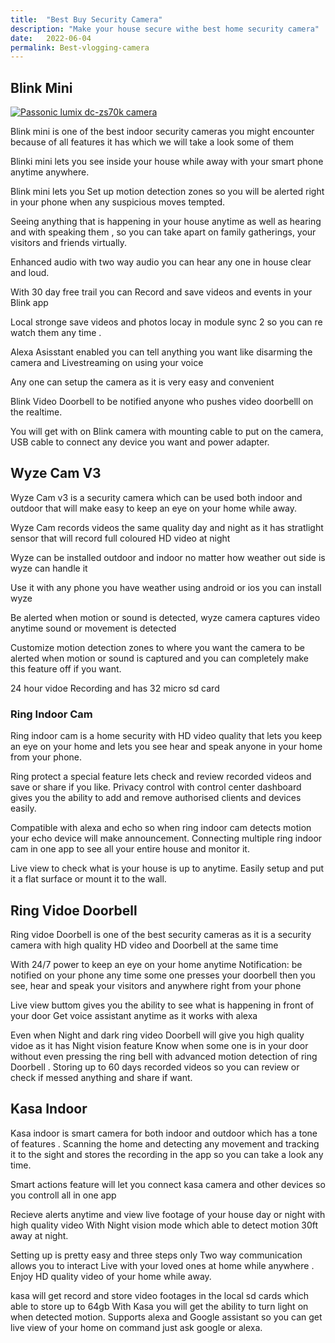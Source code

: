 ```yaml
---
title:  "Best Buy Security Camera"
description: "Make your house secure withe best home security camera"
date:   2022-06-04
permalink: Best-vlogging-camera
---
```


## Blink Mini

<div>

<a href="https://amzn.to/3M6McPT">

<img src="" alt=" Passonic lumix dc-zs70k camera">

 

 </a>

 

</div>

Blink mini is one of the best indoor security cameras you might encounter because of all features it has which we will take a look some of them

Blinki mini lets you see inside your house while away with your smart phone anytime anywhere. 

Blink mini lets you Set up motion detection zones so you will be alerted right in your phone when any suspicious moves tempted. 

Seeing anything that is happening in your house anytime as well as hearing and with speaking them , so you can take apart on family gatherings, your visitors and friends virtually. 

Enhanced audio with two way audio you can hear any one in house clear and loud.

With 30 day free trail you can Record and save videos and events in your Blink app 

Local stronge save videos and photos locay in module sync 2 so you can re watch them any time .

Alexa Asisstant enabled you can tell anything you want like disarming the camera and Livestreaming on using your voice 

Any one can setup the camera as it is very easy and convenient 

Blink Video Doorbell to be notified anyone who pushes video doorbelll on the realtime.

   

You will get with on Blink camera with mounting cable to put on the camera, USB cable to connect any device  you want and power adapter.

## Wyze Cam V3

Wyze Cam v3 is a security  camera which can be used both indoor and outdoor that will make easy to keep an eye on your home while away.

Wyze Cam records videos the same quality day and night as it has stratlight sensor that will record full coloured HD video at night 

Wyze can be installed outdoor and indoor no matter how weather out side is wyze can handle it

Use it with any phone you have weather using android or ios you can install wyze

Be alerted when motion or sound is detected, wyze camera captures video anytime sound or movement is detected

Customize motion detection zones to where you want the camera to be alerted when motion or sound is captured and you can completely make this feature off if you want.

24 hour vidoe Recording and has 32 micro sd card


### Ring Indoor Cam
Ring indoor cam is a home security with HD video quality that lets you keep an eye on your home and lets you see hear and speak anyone in your home from your phone.


Ring protect a special feature lets check and review recorded videos and save or share if you like. 
Privacy control with control center dashboard gives you the ability to add and remove authorised clients and devices easily. 


Compatible with alexa and echo so when ring indoor cam detects motion your echo device will make announcement.
Connecting multiple ring indoor cam in one app to see all your entire house and monitor it.


Live view to check what is your house is up to anytime.
Easily setup and put it a flat surface or mount it to the wall.


## Ring Vidoe Doorbell 

Ring vidoe Doorbell  is one of the best security cameras as it is a security camera  with high quality HD video and Doorbell at the same time


 With 24/7 power to keep an eye on your home anytime 
Notification: be notified on your phone any time some one presses your doorbell then you see, hear and speak your visitors and anywhere right from your phone


Live view buttom gives you the ability to see what is happening in front of your door 
Get voice assistant anytime as it works with alexa 


Even when Night and dark ring video Doorbell will give you high quality vidoe as it has Night vision feature 
Know when some one is in your door without even pressing the ring bell  with advanced motion detection of ring Doorbell .
Storing up to 60 days recorded videos so you can review or check if messed anything and share if want.


## Kasa Indoor 

Kasa indoor is smart camera for both indoor and outdoor which has  a tone of features .
Scanning the home and detecting any movement and tracking it to the sight and stores the recording in the app so you can take a look any time.

Smart actions feature will let you connect kasa camera and other devices so you controll all in one app

Recieve alerts anytime and view live footage of your house day or night with high quality video 
With Night vision mode which able to detect motion 30ft away at night.

Setting up is pretty easy and three steps only 
Two way communication allows you to interact Live with your loved ones at home while anywhere .
Enjoy HD quality video of your home while away.


 kasa  will get record and store video footages in the local sd cards which able to store up to 64gb
With Kasa you will get the ability to turn light on when detected motion.
Supports alexa and  Google assistant so you can get live view of your home on command just ask google or alexa.











